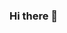 ### Hi there 👋

<!--
**snehasiripurapu/snehasiripurapu** is a ✨ _special_ ✨ repository because its `README.md` (this file) appears on your GitHub profile.

- 🔭 I’m currently working on object oriented architecture and design project
- 🌱 I’m currently learning with the help from docs.github.com
- 👯 I’m looking to collaborate on final course project
- 💬 Ask me about my interests
- 📫 How to reach me: LinkedIn
- 😄 Pronouns: She/Her

